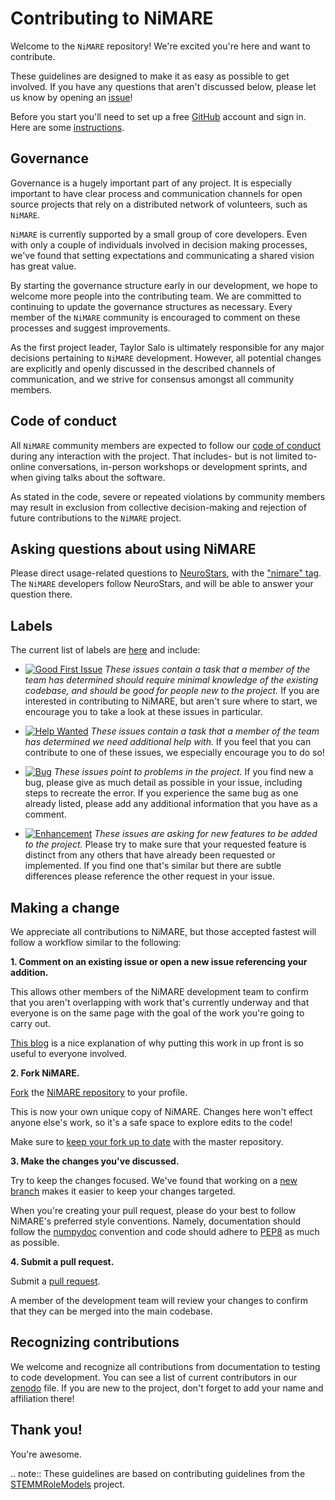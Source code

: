 # Contributing to NiMARE

Welcome to the ``NiMARE`` repository!
We're excited you're here and want to contribute.

These guidelines are designed to make it as easy as possible to get involved.
If you have any questions that aren't discussed below, please let us know by opening an [issue][link_issues]!

Before you start you'll need to set up a free [GitHub][link_github] account and sign in.
Here are some [instructions][link_signupinstructions].

## Governance

Governance is a hugely important part of any project.
It is especially important to have clear process and communication channels for open source projects that rely on a distributed network of volunteers, such as ``NiMARE``.

``NiMARE`` is currently supported by a small group of core developers.
Even with only a couple of individuals involved in decision making processes, we've found that setting expectations and communicating a shared vision has great value.

By starting the governance structure early in our development, we hope to welcome more people into the contributing team.
We are committed to continuing to update the governance structures as necessary.
Every member of the ``NiMARE`` community is encouraged to comment on these processes and suggest improvements.

As the first project leader, Taylor Salo is ultimately responsible for any major decisions pertaining to ``NiMARE`` development.
However, all potential changes are explicitly and openly discussed in the described channels of communication, and we strive for consensus amongst all community members.

## Code of conduct

All ``NiMARE`` community members are expected to follow our [code of conduct](https://github.com/neurostuff/NiMARE/blob/master/CODE_OF_CONDUCT.md) during any interaction with the project.
That includes- but is not limited to- online conversations, in-person workshops or development sprints, and when giving talks about the software.

As stated in the code, severe or repeated violations by community members may result in exclusion from collective decision-making and rejection of future contributions to the ``NiMARE`` project.

## Asking questions about using NiMARE

Please direct usage-related questions to [NeuroStars][link_neurostars], with the ["nimare" tag][link_neurostars_nimare].
The ``NiMARE`` developers follow NeuroStars, and will be able to answer your question there.

## Labels

The current list of labels are [here][link_labels] and include:

* [![Good First Issue](https://img.shields.io/badge/-good%20first%20issue-7057ff.svg)](https://github.com/neurostuff/NiMARE/labels/good%20first%20issue)
*These issues contain a task that a member of the team has determined should require minimal knowledge of the existing codebase, and should be good for people new to the project.*
If you are interested in contributing to NiMARE, but aren't sure where to start, we encourage you to take a look at these issues in particular.

* [![Help Wanted](https://img.shields.io/badge/-help%20wanted-33aa3f.svg)](https://github.com/neurostuff/NiMARE/labels/help%20wanted)
*These issues contain a task that a member of the team has determined we need additional help with.*
If you feel that you can contribute to one of these issues, we especially encourage you to do so!

* [![Bug](https://img.shields.io/badge/-bug-ee0701.svg)](https://github.com/neurostuff/NiMARE/labels/bug)
*These issues point to problems in the project.*
If you find new a bug, please give as much detail as possible in your issue, including steps to recreate the error.
If you experience the same bug as one already listed, please add any additional information that you have as a comment.

* [![Enhancement](https://img.shields.io/badge/-enhancement-84b6eb.svg)](https://github.com/neurostuff/NiMARE/labels/enhancement)
*These issues are asking for new features to be added to the project.*
Please try to make sure that your requested feature is distinct from any others that have already been requested or implemented.
If you find one that's similar but there are subtle differences please reference the other request in your issue.

## Making a change

We appreciate all contributions to NiMARE, but those accepted fastest will follow a workflow similar to the following:

**1. Comment on an existing issue or open a new issue referencing your addition.**

This allows other members of the NiMARE development team to confirm that you aren't overlapping with work that's currently underway and that everyone is on the same page with the goal of the work you're going to carry out.

[This blog][link_pushpullblog] is a nice explanation of why putting this work in up front is so useful to everyone involved.

**2. Fork NiMARE.**

[Fork][link_fork] the [NiMARE repository][link_nimare] to your profile.

This is now your own unique copy of NiMARE.
Changes here won't effect anyone else's work, so it's a safe space to explore edits to the code!

Make sure to [keep your fork up to date][link_updateupstreamwiki] with the master repository.

**3. Make the changes you've discussed.**

Try to keep the changes focused. We've found that working on a [new branch][link_branches] makes it easier to keep your changes targeted.

When you're creating your pull request, please do your best to follow NiMARE's preferred style conventions.
Namely, documentation should follow the [numpydoc](https://numpydoc.readthedocs.io/en/latest/) convention and code should adhere to [PEP8](https://www.python.org/dev/peps/pep-0008/) as much as possible.

**4. Submit a pull request.**

Submit a [pull request][link_pullrequest].

A member of the development team will review your changes to confirm that they can be merged into the main codebase.

## Recognizing contributions

We welcome and recognize all contributions from documentation to testing to code development.
You can see a list of current contributors in our [zenodo][link_zenodo] file.
If you are new to the project, don't forget to add your name and affiliation there!

## Thank you!

You're awesome.

.. note::
    These guidelines are based on contributing guidelines from the [STEMMRoleModels][link_stemmrolemodels] project.

[link_github]: https://github.com/
[link_nimare]: https://github.com/neurostuff/NiMARE
[link_signupinstructions]: https://help.github.com/articles/signing-up-for-a-new-github-account
[link_react]: https://github.com/blog/2119-add-reactions-to-pull-requests-issues-and-comments
[link_issues]: https://github.com/neurostuff/NiMARE/issues
[link_labels]: https://github.com/neurostuff/NiMARE/labels
[link_discussingissues]: https://help.github.com/articles/discussing-projects-in-issues-and-pull-requests
[link_neurostars]: https://neurostars.org
[link_neurostars_nimare]: https://neurostars.org/tag/nimare

[link_pullrequest]: https://help.github.com/articles/creating-a-pull-request/
[link_fork]: https://help.github.com/articles/fork-a-repo/
[link_pushpullblog]: https://www.igvita.com/2011/12/19/dont-push-your-pull-requests/
[link_branches]: https://help.github.com/articles/creating-and-deleting-branches-within-your-repository/
[link_updateupstreamwiki]: https://help.github.com/articles/syncing-a-fork/
[link_stemmrolemodels]: https://github.com/KirstieJane/STEMMRoleModels
[link_zenodo]: https://github.com/neurostuff/NiMARE/blob/master/.zenodo.json
